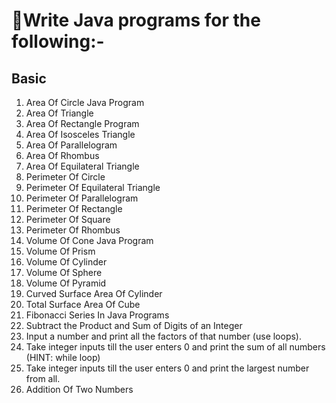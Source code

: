 # 🔗Write Java programs for the following:-



## Basic
1. Area Of Circle Java Program
2. Area Of Triangle
3. Area Of Rectangle Program
4. Area Of Isosceles Triangle
5. Area Of Parallelogram
6. Area Of Rhombus
7. Area Of Equilateral Triangle
8. Perimeter Of Circle
9. Perimeter Of Equilateral Triangle
10. Perimeter Of Parallelogram
11. Perimeter Of Rectangle
12. Perimeter Of Square
13. Perimeter Of Rhombus
14. Volume Of Cone Java Program
15. Volume Of Prism
16. Volume Of Cylinder
17. Volume Of Sphere
18. Volume Of Pyramid
19. Curved Surface Area Of Cylinder
20. Total Surface Area Of Cube
21. Fibonacci Series In Java Programs
22. Subtract the Product and Sum of Digits of an Integer
23. Input a number and print all the factors of that number (use loops).
24. Take integer inputs till the user enters 0 and print the sum of all numbers (HINT: while loop)
25. Take integer inputs till the user enters 0 and print the largest number from all.
26. Addition Of Two Numbers
